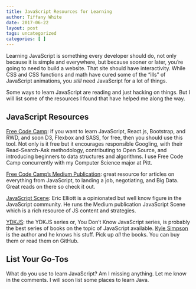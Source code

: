 ```yaml
---
title: JavaScript Resources for Learning
author: Tiffany White
date: 2017-06-22
layout: post
tags: uncategorized
categories: [ ]
---
```

<p>Learning JavaScript is something every developer should do, not only because it is simple and everywhere, but because sooner or later, you’re going to need to build a website. That site should have interactivity. While CSS and CSS functions and math have cured some of the “ills” of JavaScript animations, you <em>still</em> need JavaScript for a lot of things.</p>

<p>Some ways to learn JavaScript are reading and just hacking on things. But I will list some of the resources I found that have helped me along the way.</p>

<h2>JavaScript Resources</h2>

<p><a href="https://www.freecodecamp.com/">Free Code Camp</a>: if you want to learn JavaScript, React.js, Bootstrap, and RWD, and soon D3, Flexbox and SASS, for free, then you should use this tool. Not only is it free but it encourages responsible Googling, with their Read-Search-Ask methodology, contributing to Open Source, and introducing beginners to data structures and algorithms. I use Free Code Camp concurrently with my Computer Science major at Pitt.</p>

<p><a href="https://medium.freecodecamp.com/">Free Code Camp’s Medium Publication</a>: great resource for articles on everything from JavaScript, to landing a job, negotiating, and Big Data. Great reads on there so check it out.</p>

<p><a href="https://medium.com/javascript-scene">JavaScript Scene</a>: Eric Elliott is a opinionated but well know figure in the JavaScript community. He runs the Medium publication JavaScript Scene which is a rich resource of JS content and strategies.</p>

<p><a href="http://shop.oreilly.com/category/get/kyle-simpson-kit.do">YDKJS</a>: the YDKJS series or, You Don’t Know JavaScript series, is probably the best series of books on the topic of JavaScript available. <a href="https://twitter.com/getify">Kyle Simpson</a> is the author and he knows his stuff. Pick up <em>all</em> the books. You can buy them or read them on GitHub.</p>

<h2>List Your Go-Tos</h2>

<p>What do you use to learn JavaScript? Am I missing anything. Let me know in the comments. I will soon list some places to learn Java.</p>
